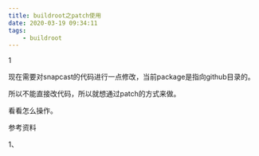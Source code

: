 ```yaml
---
title: buildroot之patch使用
date: 2020-03-19 09:34:11
tags:
	- buildroot
---
```


1

现在需要对snapcast的代码进行一点修改，当前package是指向github目录的。

所以不能直接改代码，所以就想通过patch的方式来做。

看看怎么操作。



参考资料

1、